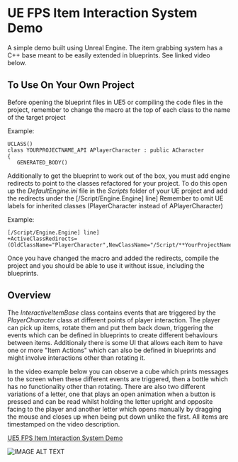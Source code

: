 # UE FPS Item Interaction System Demo
 A simple demo built using Unreal Engine. The item grabbing system has a C++ base meant to be easily extended in blueprints. See linked video below.
 
## To Use On Your Own Project
Before opening the blueprint files in UE5 or compiling the code files in the project, remember to change the macro at the top of each class to the name of the target project
 
 Example:
 ```
UCLASS()
class YOURPROJECTNAME_API APlayerCharacter : public ACharacter
{
	GENERATED_BODY()
 ```
 
 Additionally to get the blueprint to work out of the box, you must add engine redirects to point to the classes refactored for your project.
 To do this open up the *DefaultEngine.ini* file in the *Scripts* folder of your UE project and add the redirects under the [/Script/Engine.Engine] line]
 Remember to omit UE labels for inherited classes (PlayerCharacter instead of APlayerCharacter)
 
 Example:
 ```
 [/Script/Engine.Engine] line]
 +ActiveClassRedirects=(OldClassName="PlayerCharacter",NewClassName="/Script/**YourProjectName**.PlayerCharacter")
 ```
 
Once you have changed the macro and added the redirects, compile the project and you should be able to use it without issue, including the blueprints.

## Overview

The *InteractiveItemBase* class contains events that are triggered by the *PlayerCharacter* class at different points of player interaction. The player can pick up items, rotate them and put them back down, triggering the events which can be defined in blueprints to create different behaviours between items. Additionaly there is some UI that allows each item to have one or more "Item Actions" which can also be defined in blueprints and might involve interactions other than rotating it.

In the video example below you can observe a cube which prints messages to the screen when these different events are triggered, then a bottle which has no functionality other than rotating. There are also two different variations of a letter, one that plays an open animation when a button is pressed and can be read whilst holding the letter upright and opposite facing to the player and another letter which opens manually by dragging the mouse and closes up when being put down unlike the first. All items are timestamped on the video description.

[UE5 FPS Item Interaction System Demo](http://www.youtube.com/watch?v=Vb69OTXMb1Y)

![IMAGE ALT TEXT](http://img.youtube.com/vi/Vb69OTXMb1Y/0.jpg)
